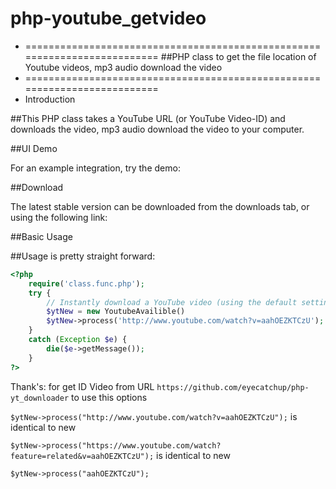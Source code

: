 # php-youtube_getvideo
 *  ==========================================================================
##PHP class to get the file location of Youtube videos, mp3 audio download the video
 *  ==========================================================================
 *  Introduction

##This PHP class takes a YouTube URL (or YouTube Video-ID) and downloads the video, mp3 audio download the video to your computer.

##UI Demo

For an example integration, try the demo:

##Download

The latest stable version can be downloaded from the downloads tab, or using the following link:

##Basic Usage

##Usage is pretty straight forward:
```php
<?php
    require('class.func.php');
    try {
        // Instantly download a YouTube video (using the default settings).
        $ytNew = new YoutubeAvailible()
        $ytNew->process('http://www.youtube.com/watch?v=aahOEZKTCzU');
    }
    catch (Exception $e) {
        die($e->getMessage());
    }
?>
```

Thank's: for get ID Video from URL `https://github.com/eyecatchup/php-yt_downloader` to use this options

`$ytNew->process("http://www.youtube.com/watch?v=aahOEZKTCzU");` is identical to new

`$ytNew->process("https://www.youtube.com/watch?feature=related&v=aahOEZKTCzU");` is identical to new

`$ytNew->process("aahOEZKTCzU");`
